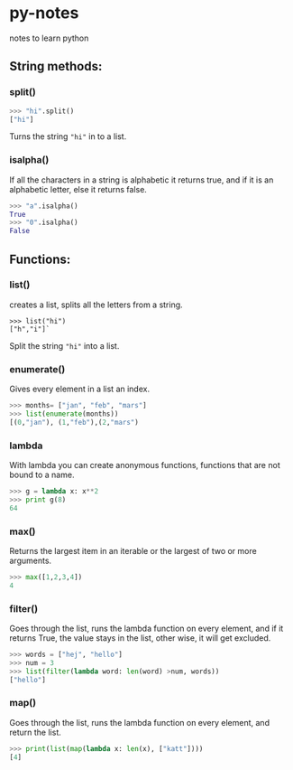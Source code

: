 py-notes
========

notes to learn python

## String methods:
### split()
```python
>>> "hi".split()
["hi"]
```
Turns the string `"hi"` in to a list. 

### isalpha()
If all the characters in a string is alphabetic it returns true, and if it is an alphabetic letter, else it returns false.
```python
>>> "a".isalpha()
True
>>> "0".isalpha()
False
```

## Functions:
### list()
creates a list, splits all the letters from a string.
```
>>> list("hi")
["h","i"]`
```

Split the string `"hi"` into a list. 

### enumerate()
Gives every element in a list an index.
```python
>>> months= ["jan", "feb", "mars"] 
>>> list(enumerate(months)) 
[(0,"jan"), (1,"feb"),(2,"mars")
```

### lambda
With lambda you can create anonymous functions, functions that are not bound to a name.
```python
>>> g = lambda x: x**2
>>> print g(8)
64
```

### max()
Returns the largest item in an iterable or the largest of two or more arguments.
```python
>>> max([1,2,3,4])
4
```
### filter()
Goes through the list, runs the lambda function on every element, and if it returns True, the value stays in the list, other wise, it will get excluded.
```python
>>> words = ["hej", "hello"]
>>> num = 3
>>> list(filter(lambda word: len(word) >num, words))
["hello"]
```
### map()
Goes through the list, runs the lambda function on every element, and return the list.
```python
>>> print(list(map(lambda x: len(x), ["katt"])))
[4]

```

